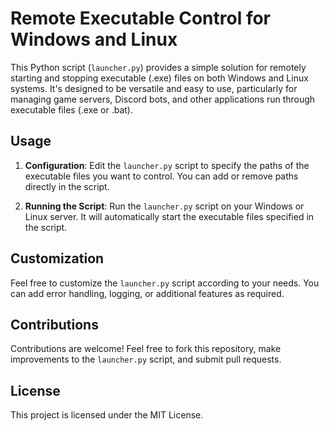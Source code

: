 # Remote Executable Control for Windows and Linux

This Python script (`launcher.py`) provides a simple solution for remotely starting and stopping executable (.exe) files on both Windows and Linux systems. It's designed to be versatile and easy to use, particularly for managing game servers, Discord bots, and other applications run through executable files (.exe or .bat).

## Usage

1. **Configuration**: Edit the `launcher.py` script to specify the paths of the executable files you want to control. You can add or remove paths directly in the script.

2. **Running the Script**: Run the `launcher.py` script on your Windows or Linux server. It will automatically start the executable files specified in the script.

## Customization

Feel free to customize the `launcher.py` script according to your needs. You can add error handling, logging, or additional features as required.

## Contributions

Contributions are welcome! Feel free to fork this repository, make improvements to the `launcher.py` script, and submit pull requests.

## License

This project is licensed under the MIT License.
